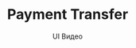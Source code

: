 ---
layout: embed
permalink: apps/bank/architectures/token-operation-payment-transfer/ux-videos
lang: ru
page_id: apps-bank-architectures-token-operation-payment-transfer-video


title: Payment Transfer
subtitle: UI Видео
backUrl: /ru/apps/bank/architectures/token-operation-payment-transfer

description: Diagrams
---